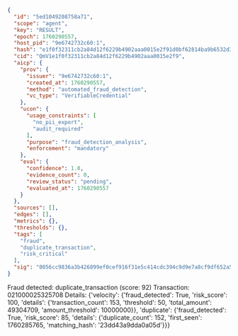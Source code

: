 ```json
{
  "id": "5ed1049208758a71",
  "scope": "agent",
  "key": "RESULT",
  "epoch": 1760290557,
  "host_pid": "9e6742732c60:1",
  "hash": "e1f0f32311cb2a84d12f6229b4902aaa0015e2f91d0bf62814ba9b6532d3fdc9",
  "cid": "QmV1e1f0f32311cb2a84d12f6229b4902aaa0015e2f9",
  "aicp": {
    "prov": {
      "issuer": "9e6742732c60:1",
      "created_at": 1760290557,
      "method": "automated_fraud_detection",
      "vc_type": "VerifiableCredential"
    },
    "ucon": {
      "usage_constraints": [
        "no_pii_export",
        "audit_required"
      ],
      "purpose": "fraud_detection_analysis",
      "enforcement": "mandatory"
    },
    "eval": {
      "confidence": 1.0,
      "evidence_count": 0,
      "review_status": "pending",
      "evaluated_at": 1760290557
    }
  },
  "sources": [],
  "edges": [],
  "metrics": {},
  "thresholds": {},
  "tags": [
    "fraud",
    "duplicate_transaction",
    "risk_critical"
  ],
  "sig": "0056cc9836a3b426899ef0cef916f31e5c414cdc394c9d9e7a8cf9df652a5e52"
}
```

Fraud detected: duplicate_transaction (score: 92)
Transaction: 021000025325708
Details: {'velocity': {'fraud_detected': True, 'risk_score': 100, 'details': {'transaction_count': 153, 'threshold': 50, 'total_amount': 49304709, 'amount_threshold': 10000000}}, 'duplicate': {'fraud_detected': True, 'risk_score': 85, 'details': {'duplicate_count': 152, 'first_seen': 1760285765, 'matching_hash': '23dd43a9dda0a05d'}}}